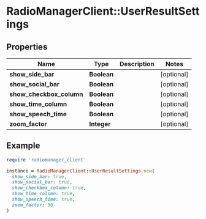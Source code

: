# RadioManagerClient::UserResultSettings

## Properties

| Name | Type | Description | Notes |
| ---- | ---- | ----------- | ----- |
| **show_side_bar** | **Boolean** |  | [optional] |
| **show_social_bar** | **Boolean** |  | [optional] |
| **show_checkbox_column** | **Boolean** |  | [optional] |
| **show_time_column** | **Boolean** |  | [optional] |
| **show_speech_time** | **Boolean** |  | [optional] |
| **zoom_factor** | **Integer** |  | [optional] |

## Example

```ruby
require 'radiomanager_client'

instance = RadioManagerClient::UserResultSettings.new(
  show_side_bar: true,
  show_social_bar: true,
  show_checkbox_column: true,
  show_time_column: true,
  show_speech_time: true,
  zoom_factor: 50
)
```

